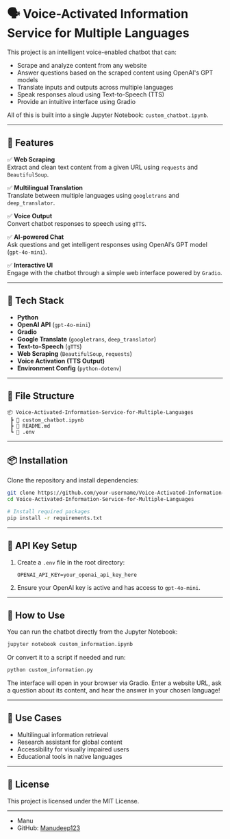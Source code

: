 # 🗣️ Voice-Activated Information Service for Multiple Languages

This project is an intelligent voice-enabled chatbot that can:
- Scrape and analyze content from any website
- Answer questions based on the scraped content using OpenAI's GPT models
- Translate inputs and outputs across multiple languages
- Speak responses aloud using Text-to-Speech (TTS)
- Provide an intuitive interface using Gradio

All of this is built into a single Jupyter Notebook: `custom_chatbot.ipynb`.

---

## 🚀 Features

✅ **Web Scraping**  
Extract and clean text content from a given URL using `requests` and `BeautifulSoup`.

✅ **Multilingual Translation**  
Translate between multiple languages using `googletrans` and `deep_translator`.

✅ **Voice Output**  
Convert chatbot responses to speech using `gTTS`.

✅ **AI-powered Chat**  
Ask questions and get intelligent responses using OpenAI’s GPT model (`gpt-4o-mini`).

✅ **Interactive UI**  
Engage with the chatbot through a simple web interface powered by `Gradio`.

---

## 🧰 Tech Stack

- **Python**
- **OpenAI API** (`gpt-4o-mini`)
- **Gradio**
- **Google Translate** (`googletrans`, `deep_translator`)
- **Text-to-Speech** (`gTTS`)
- **Web Scraping** (`BeautifulSoup`, `requests`)
- **Voice Activation (TTS Output)**
- **Environment Config** (`python-dotenv`)

---

## 📁 File Structure

```
📦 Voice-Activated-Information-Service-for-Multiple-Languages
 ┣ 📄 custom_chatbot.ipynb
 ┣ 📄 README.md
 ┗ 📄 .env
```

---

## 📦 Installation

Clone the repository and install dependencies:

```bash
git clone https://github.com/your-username/Voice-Activated-Information-Service-for-Multiple-Languages.git
cd Voice-Activated-Information-Service-for-Multiple-Languages

# Install required packages
pip install -r requirements.txt
```



---

## 🔑 API Key Setup

1. Create a `.env` file in the root directory:
   ```
   OPENAI_API_KEY=your_openai_api_key_here
   ```

2. Ensure your OpenAI key is active and has access to `gpt-4o-mini`.

---

## 🧪 How to Use

You can run the chatbot directly from the Jupyter Notebook:

```bash
jupyter notebook custom_information.ipynb
```

Or convert it to a script if needed and run:

```bash
python custom_information.py
```

The interface will open in your browser via Gradio. Enter a website URL, ask a question about its content, and hear the answer in your chosen language!

---

## 🎯 Use Cases

- Multilingual information retrieval
- Research assistant for global content
- Accessibility for visually impaired users
- Educational tools in native languages

---

## 📝 License

This project is licensed under the MIT License.

---



- Manu
- GitHub: [Manudeep123](https://github.com/Manudeep123)



